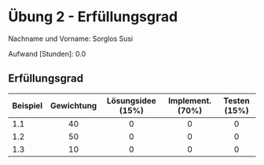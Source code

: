 # **Übung 2 - Erfüllungsgrad**

Nachname und Vorname: Sorglos Susi

Aufwand [Stunden]:    0.0

## **Erfüllungsgrad**

| Beispiel  | Gewichtung  | Lösungsidee (15%) | Implement. (70%) | Testen (15%)    |
| --------- | :---------: | :---------------: | :--------------: | :-------------: |
| 1.1       | 40          | 0                 | 0                | 0               |
| 1.2       | 50          | 0                 | 0                | 0               |
| 1.3       | 10          | 0                 | 0                | 0               |
